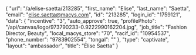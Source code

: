 {
    "url": "\/a\/elise-saetta\/213285",
    "first_name": "Elise",
    "last_name": "Saetta",
    "email": "elise.saetta@macys.com",
    "id": "213285",
    "login_id": "1759121",
    "data": {
        "incentive": "3",
        "auto_approve": true,
        "profilePhoto": "\/api\/canvas\/logo\/973790233-0.9222990162204.jpg",
        "job_title": "Fashion Director, Beauty",
        "local_macys_store": "70",
        "racif_id": "10954537",
        "phone_number": "9783902554",
        "tongal": ""
    },
    "type": "captivate",
    "layout": "ambassador",
    "title": "Elise Saetta"
}